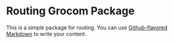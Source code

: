 # Routing Grocom Package

This is a simple package for routing. You can use
[Github-flavored Markdown](https://guides.github.com/features/mastering-markdown/)
to write your content.